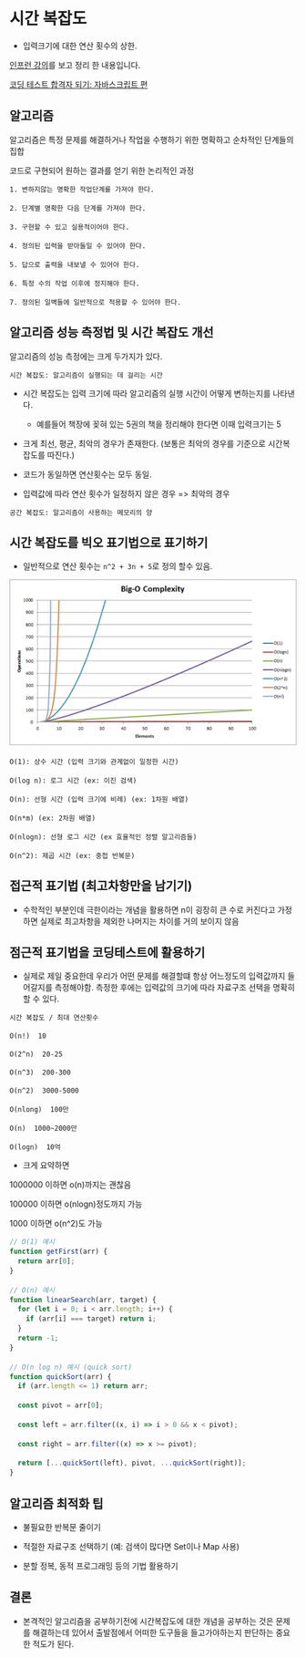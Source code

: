 # 시간 복잡도

- 입력크기에 대한 연산 횟수의 상한.

[인프런 강의](https://www.inflearn.com/course/lecture?courseSlug=cpp-%EC%BD%94%EB%94%A9%ED%85%8C%EC%8A%A4%ED%8A%B8-%ED%95%A9%EA%B2%A9&unitId=225757)를 보고 정리 한 내용입니다.

[코딩 테스트 합격자 되기: 자바스크립트 편](https://product.kyobobook.co.kr/detail/S000213641007)

## 알고리즘

알고리즘은 특정 문제를 해결하거나 작업을 수행하기 위한 명확하고 순차적인 단계들의 집합

코드로 구현되어 원하는 결과를 얻기 위한 논리적인 과정

```text
1. 변하지않는 명확한 작업단계를 가져야 한다.

2. 단계별 명확한 다음 단계를 가져야 한다.

3. 구현할 수 있고 실용적이어야 한다.

4. 정의된 입력을 받아들일 수 있어야 한다.

5. 답으로 출력을 내보낼 수 있어야 한다.

6. 특정 수의 작업 이후에 정지해야 한다.

7. 정의된 일벽들에 일반적으로 적용할 수 있어야 한다.
```

## 알고리즘 성능 측정법 및 시간 복잡도 개선

알고리즘의 성능 측정에는 크게 두가지가 있다.

`시간 복잡도: 알고리즘이 실행되는 데 걸리는 시간`

- 시간 복잡도는 입력 크기에 따라 알고리즘의 실행 시간이 어떻게 변하는지를 나타낸다.

  - 예를들어 책장에 꽂혀 있는 5권의 책을 정리해야 한다면 이때 입력크기는 5

- 크게 최선, 평균, 최악의 경우가 존재한다. (보통은 최악의 경우를 기준으로 시간복잡도를 따진다.)

- 코드가 동일하면 연산횟수는 모두 동일.

- 입력값에 따라 연산 횟수가 일정하지 않은 경우 => 최악의 경우

`공간 복잡도: 알고리즘이 사용하는 메모리의 양`

## 시간 복잡도를 빅오 표기법으로 표기하기

- 일반적으로 연산 횟수는 `n^2 + 3n + 5`로 정의 할수 있음.

![img](/algorithm/bigograph.png)

```text
O(1): 상수 시간 (입력 크기와 관계없이 일정한 시간)

O(log n): 로그 시간 (ex: 이진 검색)

O(n): 선형 시간 (입력 크기에 비례) (ex: 1차원 배열)

O(n*m) (ex: 2차원 배열)

O(nlogn): 선형 로그 시간 (ex 효율적인 정렬 알고리즘들)

O(n^2): 제곱 시간 (ex: 중첩 반복문)
```

## 접근적 표기법 (최고차항만을 남기기)

- 수학적인 부분인데 극한이라는 개념을 활용하면 n이 굉장히 큰 수로 커진다고 가정하면 실제로 최고차항을 제외한 나머지는 차이를 거의 보이지 않음

## 점근적 표기법을 코딩테스트에 활용하기

- 실제로 제일 중요한데 우리가 어떤 문제를 해결할떄 항상 어느정도의 입력값까지 들어갈지를 측정해야함. 측정한 후에는 입력값의 크기에 따라 자료구조 선택을 명확히 할 수 있다.

```text
시간 복잡도 / 최대 연산횟수

O(n!)  10

O(2^n)  20-25

O(n^3)  200-300

O(n^2)  3000-5000

O(nlong)  100만

O(n)  1000~2000만

O(logn)  10억

```

- 크게 요약하면

1000000 이하면 o(n)까지는 괜찮음

100000 이하면 o(nlogn)정도까지 가능

1000 이하면 o(n^2)도 가능

```js
// O(1) 예시
function getFirst(arr) {
  return arr[0];
}

// O(n) 예시
function linearSearch(arr, target) {
  for (let i = 0; i < arr.length; i++) {
    if (arr[i] === target) return i;
  }
  return -1;
}

// O(n log n) 예시 (quick sort)
function quickSort(arr) {
  if (arr.length <= 1) return arr;

  const pivot = arr[0];

  const left = arr.filter((x, i) => i > 0 && x < pivot);

  const right = arr.filter((x) => x >= pivot);

  return [...quickSort(left), pivot, ...quickSort(right)];
}
```

## 알고리즘 최적화 팁

- 불필요한 반복문 줄이기

- 적절한 자료구조 선택하기 (예: 검색이 많다면 Set이나 Map 사용)

- 분할 정복, 동적 프로그래밍 등의 기법 활용하기

## 결론

- 본격적인 알고리즘을 공부하기전에 시간복잡도에 대한 개념을 공부하는 것은 문제를 해결하는데 있어서 출발점에서 어떠한 도구들을 들고가야하는지 판단하는 중요한 적도가 된다.

